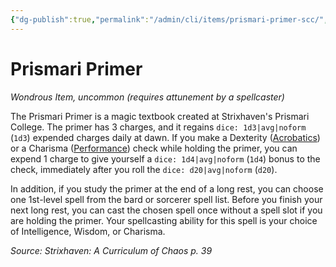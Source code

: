```yaml
---
{"dg-publish":true,"permalink":"/admin/cli/items/prismari-primer-scc/","tags":["compendium/src/5e/scc","item/attunement/required","item/rarity/uncommon","item/wondrous"],"updated":"2025-01-11T15:32:19.333+00:00"}
---
```


# Prismari Primer
*Wondrous Item, uncommon (requires attunement by a spellcaster)*  


The Prismari Primer is a magic textbook created at Strixhaven's Prismari College. The primer has 3 charges, and it regains `dice: 1d3|avg|noform` (`1d3`) expended charges daily at dawn. If you make a Dexterity ([Acrobatics](/3-Mechanics/CLI/rules/skills.md#Acrobatics)) or a Charisma ([Performance](/3-Mechanics/CLI/rules/skills.md#Performance)) check while holding the primer, you can expend 1 charge to give yourself a `dice: 1d4|avg|noform` (`1d4`) bonus to the check, immediately after you roll the `dice: d20|avg|noform` (`d20`).

In addition, if you study the primer at the end of a long rest, you can choose one 1st-level spell from the bard or sorcerer spell list. Before you finish your next long rest, you can cast the chosen spell once without a spell slot if you are holding the primer. Your spellcasting ability for this spell is your choice of Intelligence, Wisdom, or Charisma.

*Source: Strixhaven: A Curriculum of Chaos p. 39*